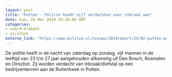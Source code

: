 ```yaml
---
layout: post
title: "Putten - Politie houdt vijf verdachten voor inbraak aan"
date: Sun, 24 Mar 2019 10:28:00 GMT
categories: 
- noord-brabant 
- oirschot 
externe_link: "https://www.politie.nl/nieuws/2019/maart/24/02-putten-politie-houdt-vijf-verdachten-voor-inbraak-aan.html"
---
```


De politie heeft in de nacht van zaterdag op zondag, vijf mannen in de leeftijd van 23 t/m 27 jaar aangehouden afkomstig uit Den Bosch, Rosmalen en Oirschot. Zij worden verdacht van inbraak/diefstal op een bedrijventerrein aan de Ruitenbeek in Putten.
